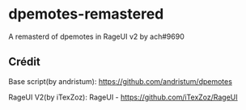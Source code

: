 # dpemotes-remastered
A remasterd of dpemotes in RageUI v2 by ach#9690

## Crédit

Base script(by andristum): https://github.com/andristum/dpemotes

RageUI V2(by iTexZoz): RageUI - https://github.com/iTexZoz/RageUI

